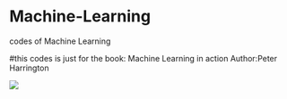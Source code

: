 # Machine-Learning
codes of Machine Learning

#this codes is just for the book: Machine Learning in action Author:Peter Harrington


![](http://img12.360buyimg.com/popWaterMark/g12/M00/09/02/rBEQYFGcmTgIAAAAAASnqnBOrM0AABxaADS3HMABKfC152.jpg)